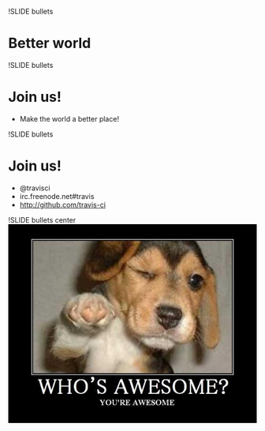 !SLIDE bullets
# Better world

!SLIDE bullets
# Join us!
* Make the world a better place!

!SLIDE bullets
# Join us!
* @travisci
* irc.freenode.net#travis
* http://github.com/travis-ci

!SLIDE bullets center
![Who's awesome?](../images/whos_awesome.jpg)
